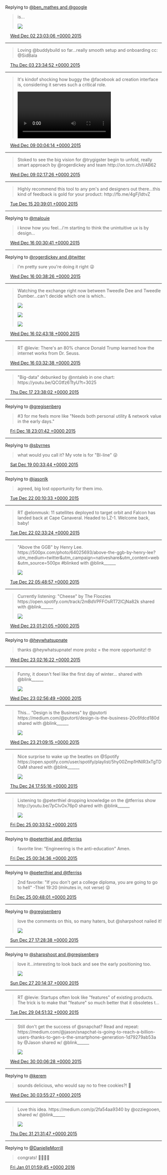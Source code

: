 Replying to [@ben\_mathes and @google](https://twitter.com/ben_mathes/status/672186403728429056)

> is\.\.\. 
> 
> ![](../../media/672189276403064832-CVQYlX9VEAAB-yW.jpg)

<img src="../../media/tweet.ico" width="12" /> [Wed Dec 02 23:03:06 +0000 2015](https://twitter.com/adambreckler/status/672189276403064832)

----

> Loving @buddybuild so far\.\.\.really smooth setup and onboarding cc: @SidBaIa

<img src="../../media/tweet.ico" width="12" /> [Thu Dec 03 23:34:52 +0000 2015](https://twitter.com/adambreckler/status/672559658754662400)

----

> It's kindof shocking how buggy the @facebook ad creation interface is, considering it serves such a critical role\. 
> 
> <video controls><source src="../../media/674378987896897536-CVvf5AEUEAE4dZC.mp4">Your browser does not support the video tag.</video>

<img src="../../media/tweet.ico" width="12" /> [Wed Dec 09 00:04:14 +0000 2015](https://twitter.com/adambreckler/status/674378987896897536)

----

> Stoked to see the big vision for @trygigster begin to unfold, really smart approach by @rogerdickey and team http://on\.tcrn\.ch/l/AB62

<img src="../../media/tweet.ico" width="12" /> [Wed Dec 09 02:17:26 +0000 2015](https://twitter.com/adambreckler/status/674412508921249792)

----

> Highly recommend this tool to any pm's and designers out there\.\.\.this kind of feedback is gold for your product: http://fb\.me/4gFj1dtvZ

<img src="../../media/tweet.ico" width="12" /> [Tue Dec 15 20:39:01 +0000 2015](https://twitter.com/adambreckler/status/676864056372817920)

----

Replying to [@malouie](https://twitter.com/malouie/status/676920705234173955)

> i know how you feel\.\.\.i'm starting to think the unintuitive ux is by design\.\.\.

<img src="../../media/tweet.ico" width="12" /> [Wed Dec 16 00:30:41 +0000 2015](https://twitter.com/adambreckler/status/676922357546672128)

----

Replying to [@rogerdickey and @twitter](https://twitter.com/rogerdickey/status/676923610024538112)

> i'm pretty sure you're doing it right 😜

<img src="../../media/tweet.ico" width="12" /> [Wed Dec 16 00:38:26 +0000 2015](https://twitter.com/adambreckler/status/676924308346785795)

----

> Watching the exchange right now between Tweedle Dee and Tweedle Dumber\.\.\.can't decide which one is which\.\. 
> 
> ![](../../media/676955731707449344-CWUHplnWcAApcZP.png)
> 
> ![](../../media/676955731707449344-CWUHplKWwAI19wh.png)
> 
> ![](../../media/676955731707449344-CWUHpjAWwAAqNxQ.png)

<img src="../../media/tweet.ico" width="12" /> [Wed Dec 16 02:43:18 +0000 2015](https://twitter.com/adambreckler/status/676955731707449344)

----

> RT @levie: There's an 80% chance Donald Trump learned how the internet works from Dr\. Seuss\.

<img src="../../media/tweet.ico" width="12" /> [Wed Dec 16 03:32:38 +0000 2015](https://twitter.com/adambreckler/status/676968145752576001)

----

> "Big\-data" debunked by @nntaleb in one chart: https://youtu\.be/QCGtfz6TtyU?t\=3025

<img src="../../media/tweet.ico" width="12" /> [Thu Dec 17 23:38:02 +0000 2015](https://twitter.com/adambreckler/status/677633885480570880)

----

Replying to [@gregisenberg](https://twitter.com/gregisenberg/status/677980245895413760)

> \#3 for me feels more like "Needs both personal utility &amp; network value in the early days\."

<img src="../../media/tweet.ico" width="12" /> [Fri Dec 18 23:01:42 +0000 2015](https://twitter.com/adambreckler/status/677987127775268864)

----

Replying to [@sbyrnes](https://twitter.com/sbyrnes/status/678004098864513025)

> what would you call it? My vote is for "BI\-line" 😜

<img src="../../media/tweet.ico" width="12" /> [Sat Dec 19 00:33:44 +0000 2015](https://twitter.com/adambreckler/status/678010290391224320)

----

Replying to [@jasonlk](https://twitter.com/jasonlk/status/679091194098528256)

> agreed, big lost opportunity for them imo\.

<img src="../../media/tweet.ico" width="12" /> [Tue Dec 22 00:10:33 +0000 2015](https://twitter.com/adambreckler/status/679091617471602688)

----

> RT @elonmusk: 11 satellites deployed to target orbit and Falcon has landed back at Cape Canaveral\. Headed to LZ\-1\. Welcome back, baby\!

<img src="../../media/tweet.ico" width="12" /> [Tue Dec 22 02:33:24 +0000 2015](https://twitter.com/adambreckler/status/679127567069089792)

----

> "Above the GGB" by Henry Lee\. https://500px\.com/photo/64025693/above\-the\-ggb\-by\-henry\-lee?utm\_medium\=twitter&utm\_campaign\=nativeshare&utm\_content\=web&utm\_source\=500px \#blinked with @blink\_\_\_\_\_\_ 
> 
> ![](../../media/679176778867339264-CWzrroqUYAA7RQm.jpg)

<img src="../../media/tweet.ico" width="12" /> [Tue Dec 22 05:48:57 +0000 2015](https://twitter.com/adambreckler/status/679176778867339264)

----

> Currently listening: "Cheese" by The Floozies https://open\.spotify\.com/track/2mBdVPFFOsRT72lCjNa82k shared with @blink\_\_\_\_\_\_ 
> 
> ![](../../media/679471758471086082-CW339rJUMAAhtPV.png)

<img src="../../media/tweet.ico" width="12" /> [Wed Dec 23 01:21:05 +0000 2015](https://twitter.com/adambreckler/status/679471758471086082)

----

Replying to [@heywhatsupnate](https://twitter.com/@heywhatsupnate/status/679480007459143680)

> thanks @heywhatsupnate\!  more probz \= the more opportunitz\!  🤓

<img src="../../media/tweet.ico" width="12" /> [Wed Dec 23 02:16:22 +0000 2015](https://twitter.com/adambreckler/status/679485668121165824)

----

> Funny, it doesn't feel like the first day of winter\.\.\. shared with @blink\_\_\_\_\_\_ 
> 
> ![](../../media/679495850377121792-CW4N37sVAAAwr5I.jpg)

<img src="../../media/tweet.ico" width="12" /> [Wed Dec 23 02:56:49 +0000 2015](https://twitter.com/adambreckler/status/679495850377121792)

----

> This\.\.\. "Design is the Business" by @putorti https://medium\.com/@putorti/design\-is\-the\-business\-20c6fdcd180d shared with @blink\_\_\_\_\_\_ 
> 
> ![](../../media/679770769597923328-CW8H6c3UkAAsG0A.jpg)

<img src="../../media/tweet.ico" width="12" /> [Wed Dec 23 21:09:15 +0000 2015](https://twitter.com/adambreckler/status/679770769597923328)

----

> Nice surprise to wake up the beatles on @Spotify https://open\.spotify\.com/user/spotify/playlist/5hy00Zmp1HNIR3xTgTDOaM shared with @blink\_\_\_\_\_\_ 
> 
> ![](../../media/680084337681813504-CXAlGhBUwAEsyiZ.jpg)

<img src="../../media/tweet.ico" width="12" /> [Thu Dec 24 17:55:16 +0000 2015](https://twitter.com/adambreckler/status/680084337681813504)

----

> Listening to @peterthiel dropping knowledge on the @tferriss show http://youtu\.be/7pCIvOx76p0 shared with @blink\_\_\_\_\_\_ 
> 
> ![](../../media/680184649952329728-CXCAVReUAAAL_YQ.jpg)

<img src="../../media/tweet.ico" width="12" /> [Fri Dec 25 00:33:52 +0000 2015](https://twitter.com/adambreckler/status/680184649952329728)

----

Replying to [@peterthiel and @tferriss](https://twitter.com/adambreckler/status/680184649952329728)

> favorite line: "Engineering is the anti\-education" Amen\.

<img src="../../media/tweet.ico" width="12" /> [Fri Dec 25 00:34:36 +0000 2015](https://twitter.com/adambreckler/status/680184836485562368)

----

Replying to [@peterthiel and @tferriss](https://twitter.com/adambreckler/status/680184836485562368)

> 2nd favorite: "If you don't get a college diploma, you are going to go to hell" \-Thiel 19:20 \(minutes in, not verse\) 😜

<img src="../../media/tweet.ico" width="12" /> [Fri Dec 25 00:48:01 +0000 2015](https://twitter.com/adambreckler/status/680188210635382784)

----

Replying to [@gregisenberg](https://twitter.com/gregisenberg/status/681161345102827520)

> love the comments on this, so many haters, but @sharpshoot nailed it\! 
> 
> ![](../../media/681164800118763521-CXP7xkbUkAA_WZb.jpg)

<img src="../../media/tweet.ico" width="12" /> [Sun Dec 27 17:28:38 +0000 2015](https://twitter.com/adambreckler/status/681164800118763521)

----

Replying to [@sharpshoot and @gregisenberg](https://twitter.com/sharpshoot/status/681200990180261888)

> love it\.\.\.interesting to look back and see the early positioning too\. 
> 
> ![](../../media/681206569850159105-CXQhw6pUwAAnBcS.jpg)

<img src="../../media/tweet.ico" width="12" /> [Sun Dec 27 20:14:37 +0000 2015](https://twitter.com/adambreckler/status/681206569850159105)

----

> RT @levie: Startups often look like "features" of existing products\. The trick is to make that "feature" so much better that it obsoletes t…

<img src="../../media/tweet.ico" width="12" /> [Tue Dec 29 04:51:32 +0000 2015](https://twitter.com/adambreckler/status/681699045224521729)

----

> Still don't get the success of @snapchat? Read and repeat: https://medium\.com/@jason/snapchat\-is\-going\-to\-reach\-a\-billion\-users\-thanks\-to\-gen\-s\-the\-smartphone\-generation\-1d79279ab53a by @Jason shared w/ @blink\_\_\_\_\_\_ 
> 
> ![](../../media/681989692527476736-CXbqAwoUEAEGwOM.jpg)

<img src="../../media/tweet.ico" width="12" /> [Wed Dec 30 00:06:28 +0000 2015](https://twitter.com/adambreckler/status/681989692527476736)

----

Replying to [@kerem](https://twitter.com/kerem/status/682046774047969280)

> sounds delicious, who would say no to free cookies?\! 🍪

<img src="../../media/tweet.ico" width="12" /> [Wed Dec 30 03:55:27 +0000 2015](https://twitter.com/adambreckler/status/682047320871964672)

----

> Love this idea\. https://medium\.com/p/2fa54aa9340 by @ozziegooen, shared w/ @blink\_\_\_\_\_\_ 
> 
> ![](../../media/682675541325959169-CXlZyanUsAErWDd.jpg)

<img src="../../media/tweet.ico" width="12" /> [Thu Dec 31 21:31:47 +0000 2015](https://twitter.com/adambreckler/status/682675541325959169)

----

Replying to [@DanielleMorrill](https://twitter.com/DanielleMorrill/status/682741875199983616)

> congrats\! 👏🏻🎉🚀

<img src="../../media/tweet.ico" width="12" /> [Fri Jan 01 01:59:45 +0000 2016](https://twitter.com/adambreckler/status/682742980139028480)